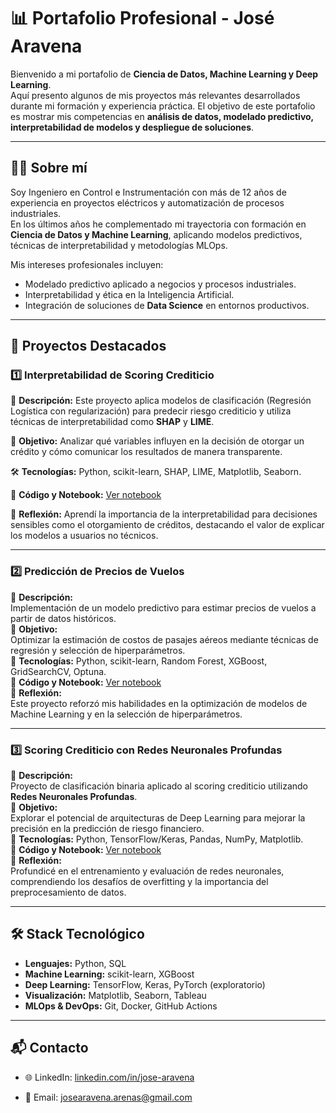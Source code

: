 # 📊 Portafolio Profesional - José Aravena

Bienvenido a mi portafolio de **Ciencia de Datos, Machine Learning y Deep Learning**.  
Aquí presento algunos de mis proyectos más relevantes desarrollados durante mi formación y experiencia práctica. El objetivo de este portafolio es mostrar mis competencias en **análisis de datos, modelado predictivo, interpretabilidad de modelos y despliegue de soluciones**.

---

## 👨‍💻 Sobre mí
Soy Ingeniero en Control e Instrumentación con más de 12 años de experiencia en proyectos eléctricos y automatización de procesos industriales.  
En los últimos años he complementado mi trayectoria con formación en **Ciencia de Datos y Machine Learning**, aplicando modelos predictivos, técnicas de interpretabilidad y metodologías MLOps.  

Mis intereses profesionales incluyen:
- Modelado predictivo aplicado a negocios y procesos industriales.  
- Interpretabilidad y ética en la Inteligencia Artificial.  
- Integración de soluciones de **Data Science** en entornos productivos.  

---

## 🚀 Proyectos Destacados

### 1️⃣ Interpretabilidad de Scoring Crediticio

🔹 **Descripción:**  Este proyecto aplica modelos de clasificación (Regresión Logística con regularización) para predecir riesgo crediticio y utiliza técnicas de interpretabilidad como **SHAP** y **LIME**.

🎯 **Objetivo:**  Analizar qué variables influyen en la decisión de otorgar un crédito y cómo comunicar los resultados de manera transparente.

🛠️ **Tecnologías:** Python, scikit-learn, SHAP, LIME, Matplotlib, Seaborn.

📌 **Código y Notebook:** [Ver notebook](./01_Interpretabilidad_de_scoring_crediticio/Notebook_01.ipynb)

🧠 **Reflexión:**  Aprendí la importancia de la interpretabilidad para decisiones sensibles como el otorgamiento de créditos, destacando el valor de explicar los modelos a usuarios no técnicos.

---

### 2️⃣ Predicción de Precios de Vuelos
📌 **Descripción:**  
Implementación de un modelo predictivo para estimar precios de vuelos a partir de datos históricos.  
📌 **Objetivo:**  
Optimizar la estimación de costos de pasajes aéreos mediante técnicas de regresión y selección de hiperparámetros.  
📌 **Tecnologías:** Python, scikit-learn, Random Forest, XGBoost, GridSearchCV, Optuna.  
📌 **Código y Notebook:** [Ver notebook](./02_Prediccion_de_precios_de_vuelos/Notebook_02.ipynb)  
📌 **Reflexión:**  
Este proyecto reforzó mis habilidades en la optimización de modelos de Machine Learning y en la selección de hiperparámetros.

---

### 3️⃣ Scoring Crediticio con Redes Neuronales Profundas
📌 **Descripción:**  
Proyecto de clasificación binaria aplicado al scoring crediticio utilizando **Redes Neuronales Profundas**.  
📌 **Objetivo:**  
Explorar el potencial de arquitecturas de Deep Learning para mejorar la precisión en la predicción de riesgo financiero.  
📌 **Tecnologías:** Python, TensorFlow/Keras, Pandas, NumPy, Matplotlib.  
📌 **Código y Notebook:** [Ver notebook](./03_Scoring_crediticio_con_RN_profundas/Notebook_03.ipynb)  
📌 **Reflexión:**  
Profundicé en el entrenamiento y evaluación de redes neuronales, comprendiendo los desafíos de overfitting y la importancia del preprocesamiento de datos.

---

## 🛠️ Stack Tecnológico
- **Lenguajes:** Python, SQL  
- **Machine Learning:** scikit-learn, XGBoost  
- **Deep Learning:** TensorFlow, Keras, PyTorch (exploratorio)  
- **Visualización:** Matplotlib, Seaborn, Tableau  
- **MLOps & DevOps:** Git, Docker, GitHub Actions  

---

## 📬 Contacto
- 🌐 LinkedIn: [linkedin.com/in/jose-aravena](https://www.linkedin.com/in/jos%C3%A9-aravena/)

- 📧 Email: josearavena.arenas@gmail.com


